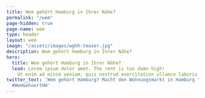 ```yaml
---
title: Wem gehört Hamburg in Ihrer Nähe?
permalink: "/wem"
page-hidden: true
page-name: wem
type: header
layout: wem
image: "/assets/images/wghh-teaser.jpg"
description: Wem gehört Hamburg in Ihrer Nähe?
hero:
  title: Wem gehört Hamburg in Ihrer Nähe?
  lead: Lorem ipsum dolor amet. The rent is too damn high!
    Ut enim ad minim veniam, quis nostrud exercitation ullamco laboris nisi ut aliquip ex ea commodo consequat.
twitter_text: 'Wem gehört Hamburg? Macht den Wohnungsmarkt in Hamburg transparenter.
  #WemGehoertHH'
---
```


